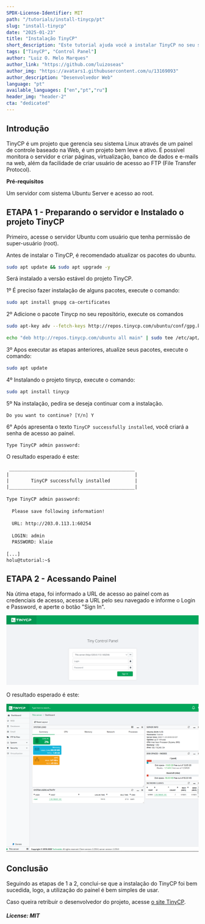 ```yaml
---
SPDX-License-Identifier: MIT
path: "/tutorials/install-tinycp/pt"
slug: "install-tinycp"
date: "2025-01-23"
title: "Instalação TinyCP"
short_description: "Este tutorial ajuda você a instalar TinyCP no seu servidor Ubuntu."
tags: ["TinyCP", "Control Panel"]
author: "Luiz O. Melo Marques"
author_link: "https://github.com/luizoseas"
author_img: "https://avatars1.githubusercontent.com/u/13169093"
author_description: "Desenvolvedor Web"
language: "pt"
available_languages: ["en","pt","ru"]
header_img: "header-2"
cta: "dedicated"
---
```


## Introdução

TinyCP é um projeto que gerencia seu sistema Linux através de um painel de controle baseado na Web, é um projeto bem leve e ativo. É possível monitora o servidor e criar páginas, virtualização, banco de dados e e-mails na web, além da facilidade de criar usuário de acesso ao FTP (File Transfer Protocol).

**Pré-requisitos**

Um servidor com sistema Ubuntu Server e acesso ao root.

## ETAPA 1 - Preparando o servidor e Instalado o projeto TinyCP

Primeiro, acesse o servidor Ubuntu com usuário que tenha permissão de super-usuário (root).

Antes de instalar o TinyCP, é recomendado atualizar os pacotes do ubuntu.

```bash
sudo apt update && sudo apt upgrade -y
```

Será instalado a versão estável do projeto TinyCP.

1º É preciso fazer instalação de alguns pacotes, execute o comando:

```bash
sudo apt install gnupg ca-certificates
```

2º Adicione o pacote Tinycp no seu repositório, execute os comandos

```bash
sudo apt-key adv --fetch-keys http://repos.tinycp.com/ubuntu/conf/gpg.key
```

```bash
echo "deb http://repos.tinycp.com/ubuntu all main" | sudo tee /etc/apt/sources.list.d/tinycp.list
```

3º Apos executar as etapas anteriores, atualize seus pacotes, execute o comando:

```bash
sudo apt update
```

4º Instalando o projeto tinycp, execute o comando:

```bash
sudo apt install tinycp
```

5º Na instalação, pedira se deseja continuar com a instalação.

```
Do you want to continue? [Y/n] Y
```

6° Após apresenta o texto `TinyCP successfully installed`, você criará a senha de acesso ao painel.

```
Type TinyCP admin password:
```

O resultado esperado é este:

```
 ______________________________________________
|                                              |
|        TinyCP successfully installed         |
|______________________________________________|

Type TinyCP admin password:

  Please save following information!

  URL: http://203.0.113.1:60254

  LOGIN: admin
  PASSWORD: klaie

[...]
holu@tutorial:~$
```

## ETAPA 2 - Acessando Painel

Na útima etapa, foi informado a URL de acesso ao painel com as credenciais de acesso, acesse a URL pelo seu navegado e informe o Login e Password, e aperte o botão "Sign In".

![TinyCP Panel](images/tinycp_panel.en.png)

O resultado esperado é este:

![TinyCP Dashboard](images/tinycp_dashboard.png)

## Conclusão

Seguindo as etapas de 1 a 2, conclui-se que a instalação do TinyCP foi bem sucedida, logo, a utilização do painel é bem simples de usar.

Caso queira retribuir o desenvolvedor do projeto, acesse [o site TinyCP](https://tinycp.com).

##### License: MIT

<!--

Contributor's Certificate of Origin

By making a contribution to this project, I certify that:

(a) The contribution was created in whole or in part by me and I have
    the right to submit it under the license indicated in the file; or

(b) The contribution is based upon previous work that, to the best of my
    knowledge, is covered under an appropriate license and I have the
    right under that license to submit that work with modifications,
    whether created in whole or in part by me, under the same license
    (unless I am permitted to submit under a different license), as
    indicated in the file; or

(c) The contribution was provided directly to me by some other person
    who certified (a), (b) or (c) and I have not modified it.

(d) I understand and agree that this project and the contribution are
    public and that a record of the contribution (including all personal
    information I submit with it, including my sign-off) is maintained
    indefinitely and may be redistributed consistent with this project
    or the license(s) involved.

Signed-off-by: [Luiz O. Melo Marques luizoseasmm@gmail.com]

-->

